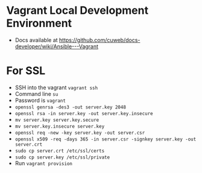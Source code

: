 # Vagrant Local Development Environment
* Docs available at https://github.com/cuweb/docs-developer/wiki/Ansible---Vagrant

# For SSL
* SSH into the vagrant `vagrant ssh`
* Command line `su`
* Password is `vagrant`
* `openssl genrsa -des3 -out server.key 2048`
* `openssl rsa -in server.key -out server.key.insecure`
* `mv server.key server.key.secure`
* `mv server.key.insecure server.key`
* `openssl req -new -key server.key -out server.csr`
* `openssl x509 -req -days 365 -in server.csr -signkey server.key -out server.crt`
* `sudo cp server.crt /etc/ssl/certs`
* `sudo cp server.key /etc/ssl/private`
* Run `vagrant provision`